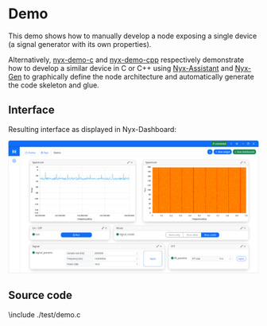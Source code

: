 # Demo

This demo shows how to manually develop a node exposing a single device (a signal generator with its own properties).

Alternatively, [nyx-demo-c](https://github.com/nyxlib/nyx-demo-c) and
[nyx-demo-cpp](https://github.com/nyxlib/nyx-demo-cpp) respectively demonstrate how to develop a similar device in C or
C++ using [Nyx-Assistant](https://github.com/nyxlib/nyx-assistant/) and [Nyx-Gen](https://github.com/nyxlib/nyx-gen/)
to graphically define the node architecture and automatically generate the code skeleton and glue.

## Interface

Resulting interface as displayed in Nyx-Dashboard:

<div style="text-align: center;">
    <img src="https://raw.githubusercontent.com/nyxlib/nyx-node/main/docs/img/demo.png" style="width: 1250px;" />
</div> 

## Source code

\include ./test/demo.c

